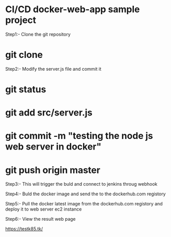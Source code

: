 # CI/CD docker-web-app sample project 

Step1:- Clone the git repository
# git clone

Step2:- Modify the server.js file and commit it
# git status
# git add src/server.js
# git commit -m "testing the node js web server in docker"
# git push origin master

Step3:- This will trigger the buld and connect to jenkins throug webhook 

Step4:- Buld the docker image and send the to the dockerhub.com registory

Step5:- Pull the docker latest image from the dockerhub.com registory and deploy it to web server ec2 instance

Step6:- View the result web page

https://testk85.tk/
